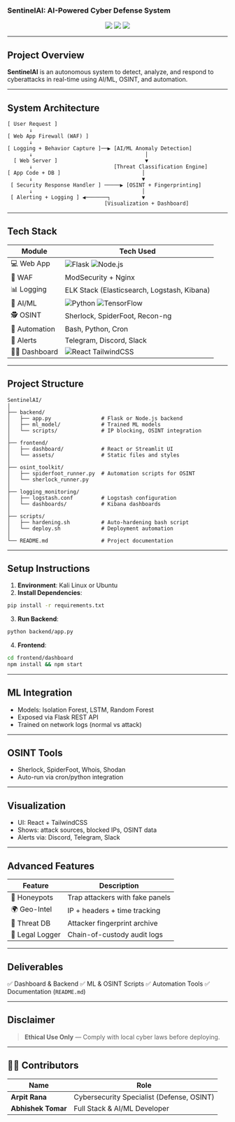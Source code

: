 ###  SentinelAI: AI-Powered Cyber Defense System

<p align="center">
  <img src="https://img.shields.io/badge/Platform-Linux%2FWeb-blue" />
  <img src="https://img.shields.io/badge/AI-Enabled-success" />
  <img src="https://img.shields.io/badge/Cybersecurity-Focused-critical" />
</p>

---

##  Project Overview

**SentinelAI** is an autonomous system to detect, analyze, and respond to cyberattacks in real-time using AI/ML, OSINT, and automation.

---

##  System Architecture

```
[ User Request ]
       ↓
[ Web App Firewall (WAF) ]
       ↓
[ Logging + Behavior Capture ]──▶ [AI/ML Anomaly Detection]
       ↓                                    │
  [ Web Server ]                            ▼
       ↓                          [Threat Classification Engine]
[ App Code + DB ]                          │
       ↓                                   ▼
 [ Security Response Handler ] ─────▶ [OSINT + Fingerprinting]
       ↓                                   │
 [ Alerting + Logging ] ◀───────┐          ▼
                               [Visualization + Dashboard]
```

---

##  Tech Stack

| Module          | Tech Used                                                                                                                                         |
| --------------- | ------------------------------------------------------------------------------------------------------------------------------------------------- |
| 💻 Web App      | ![Flask](https://img.shields.io/badge/-Flask-black?logo=flask) ![Node.js](https://img.shields.io/badge/-Node.js-339933?logo=node.js)              |
| 🔐 WAF          | ModSecurity + Nginx                                                                                                                               |
| 📊 Logging      | ELK Stack (Elasticsearch, Logstash, Kibana)                                                                                                       |
| 🤖 AI/ML        | ![Python](https://img.shields.io/badge/-Python-3776AB?logo=python) ![TensorFlow](https://img.shields.io/badge/-TensorFlow-FF6F00?logo=tensorflow) |
| 🕵️ OSINT       | Sherlock, SpiderFoot, Recon-ng                                                                                                                    |
| 🔁 Automation   | Bash, Python, Cron                                                                                                                                |
| 🚨 Alerts       | Telegram, Discord, Slack                                                                                                                          |
| 🧑‍🎨 Dashboard | ![React](https://img.shields.io/badge/-React-61DAFB?logo=react) TailwindCSS                                                                       |

---

## Project Structure

```
SentinelAI/
│
├── backend/
│   ├── app.py                # Flask or Node.js backend
│   ├── ml_model/             # Trained ML models
│   └── scripts/              # IP blocking, OSINT integration
│
├── frontend/
│   ├── dashboard/            # React or Streamlit UI
│   └── assets/               # Static files and styles
│
├── osint_toolkit/
│   ├── spiderfoot_runner.py  # Automation scripts for OSINT
│   └── sherlock_runner.py
│
├── logging_monitoring/
│   ├── logstash.conf         # Logstash configuration
│   └── dashboards/           # Kibana dashboards
│
├── scripts/
│   ├── hardening.sh          # Auto-hardening bash script
│   └── deploy.sh             # Deployment automation
│
└── README.md                 # Project documentation

```

---

##  Setup Instructions

1. **Environment**: Kali Linux or Ubuntu
2. **Install Dependencies**:

```bash
pip install -r requirements.txt
```

3. **Run Backend**:

```bash
python backend/app.py
```

4. **Frontend**:

```bash
cd frontend/dashboard
npm install && npm start
```

---

##  ML Integration

* Models: Isolation Forest, LSTM, Random Forest
* Exposed via Flask REST API
* Trained on network logs (normal vs attack)

---

## OSINT Tools

* Sherlock, SpiderFoot, Whois, Shodan
* Auto-run via cron/python integration

---

## Visualization

* UI: React + TailwindCSS
* Shows: attack sources, blocked IPs, OSINT data
* Alerts via: Discord, Telegram, Slack

---

## Advanced Features

| Feature         | Description                     |
| --------------- | ------------------------------- |
| 🎯 Honeypots    | Trap attackers with fake panels |
| 🌍 Geo-Intel    | IP + headers + time tracking    |
| 🧬 Threat DB    | Attacker fingerprint archive    |
| 🧾 Legal Logger | Chain-of-custody audit logs     |

---

## Deliverables

✅ Dashboard & Backend
✅ ML & OSINT Scripts
✅ Automation Tools
✅ Documentation (`README.md`)

---

##  Disclaimer

> **Ethical Use Only** — Comply with local cyber laws before deploying.

---

## 👨‍💻 Contributors

| Name               | Role                                      |
| ------------------ | ----------------------------------------- |
| **Arpit Rana**     | Cybersecurity Specialist (Defense, OSINT) |
| **Abhishek Tomar** | Full Stack & AI/ML Developer              |
